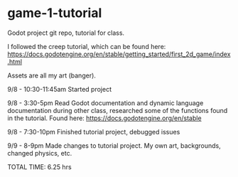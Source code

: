 # game-1-tutorial
Godot project git repo, tutorial for class.

I followed the creep tutorial, which can be found here: https://docs.godotengine.org/en/stable/getting_started/first_2d_game/index.html

Assets are all my art (banger).

9/8 - 10:30-11:45am Started project

9/8 - 3:30-5pm Read Godot documentation and dynamic language documentation during other class, researched some of the functions found in the tutorial. Found here: https://docs.godotengine.org/en/stable

9/8 - 7:30-10pm Finished tutorial project, debugged issues

9/9 - 8-9pm Made changes to tutorial project. My own art, backgrounds, changed physics, etc.

TOTAL TIME: 6.25 hrs
